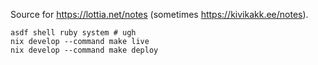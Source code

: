 Source for <https://lottia.net/notes> (sometimes <https://kivikakk.ee/notes>).

```shell
asdf shell ruby system # ugh
nix develop --command make live
nix develop --command make deploy
```
